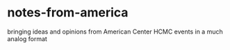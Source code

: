 # notes-from-america
bringing ideas and opinions from American Center HCMC events in a much analog format
